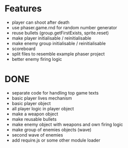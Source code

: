# Features
* player can shoot after death
* use phaser.game.rnd for random number generator
* reuse bullets (group.getFirstExists, sprite.reset)
* make player initialisable / reinitialisable
* make enemy group initialisable / reinitialisable
* scoreboard
* split files to resemble example phaser project
* better enemy firing logic

# DONE
* separate code for handling top game texts
* basic player lives mechanism
* basic player object
* all player logic in player object
* make a weapon object
* make reusable bullets
* make enemy object with weapons and own firing logic
* make group of enemies objects (wave)
* second wave of enemies
* add require.js or some other module loader
